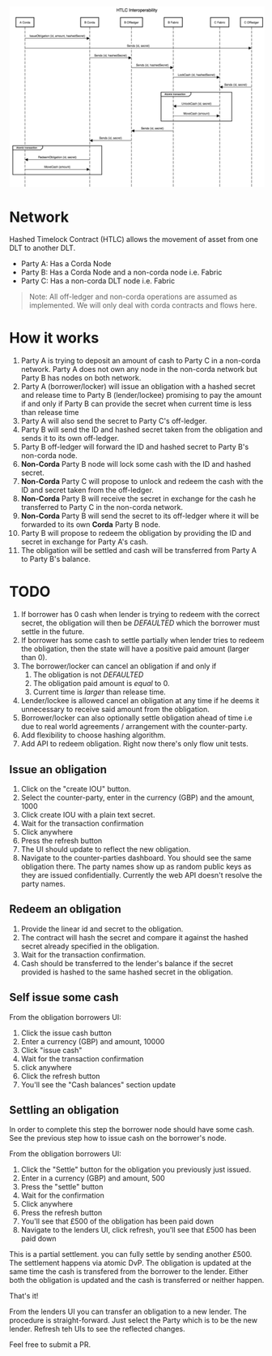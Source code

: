 ![Interoperability Sequence Diagram](.README_images/sequence-diagram.png)

# Network
Hashed Timelock Contract (HTLC) allows the movement of asset from one DLT to another DLT. 
* Party A: Has a Corda Node
* Party B: Has a Corda Node and a non-corda node i.e. Fabric
* Party C: Has a non-corda DLT node i.e. Fabric

>Note: All off-ledger and non-corda operations are assumed as implemented. We will only deal with corda contracts and flows here.

# How it  works
1. Party A is trying to deposit an amount of cash to Party C in a non-corda network. Party A does not own any node in the non-corda network but Party B has nodes on both network.
2. Party A (borrower/locker) will issue an obligation with a hashed secret and release time to Party B (lender/lockee) promising to pay the amount if and only if Party B can provide the secret when current time is less than release time 
3. Party A will also send the secret to Party C's off-ledger.
4. Party B will send the ID and hashed secret taken from the obligation and sends it to its own off-ledger.
5. Party B off-ledger will forward the ID and hashed secret to Party B's non-corda node. 
6. **Non-Corda** Party B node will lock some cash with the ID and hashed secret. 
7. **Non-Corda** Party C will propose to unlock and redeem the cash with the ID and secret taken from the off-ledger.
8. **Non-Corda** Party B will receive the secret in exchange for the cash he transferred to Party C in the non-corda network.
9. **Non-Corda** Party B will send the secret to its off-ledger where it will be forwarded to its own **Corda** Party B node.
10. Party B will propose to redeem the obligation by providing the ID and secret in exchange for Party A's cash.
11. The obligation will be settled and cash will be transferred from Party A to Party B's balance.

# TODO
1. If borrower has 0 cash when lender is trying to redeem with the correct secret, the obligation will then be *DEFAULTED* which the borrower must settle in the future.
2. If borrower has some cash to settle partially when lender tries to redeem the obligation, then the state will have a positive paid amount (larger than 0).
3. The borrower/locker can cancel an obligation if and only if 
    1. The obligation is not *DEFAULTED*
    2. The obligation paid amount is *equal* to 0.
    3. Current time is *larger* than release time.
4. Lender/lockee is allowed cancel an obligation at any time if he deems it unnecessary to receive said amount from the obligation.
5. Borrower/locker can also optionally settle obligation ahead of time i.e due to real world agreements / arrangement with the counter-party.
6. Add flexibility to choose hashing algorithm.
7. Add API to redeem obligation. Right now there's only flow unit tests.

## Issue an obligation

1. Click on the "create IOU" button.
2. Select the counter-party, enter in the currency (GBP) and the amount, 1000
3. Click create IOU with a plain text secret.
4. Wait for the transaction confirmation
5. Click anywhere
6. Press the refresh button
7. The UI should update to reflect the new obligation.
8. Navigate to the counter-parties dashboard. You should see the same obligation there. The party names show up as random public keys as they are issued confidentially. Currently the web API doesn't resolve the party names.

## Redeem an obligation
1. Provide the linear id and secret to the obligation.
2. The contract will hash the secret and compare it against the hashed secret already specified in the obligation.
3. Wait for the transaction confirmation.
4. Cash should be transferred to the lender's balance if the secret provided is hashed to the same hashed secret in the obligation.
   
## Self issue some cash

From the obligation borrowers UI:

1. Click the issue cash button
2. Enter a currency (GBP) and amount, 10000
3. Click "issue cash"
4. Wait for the transaction confirmation
5. click anywhere
6. Click the refresh button
7. You'll see the "Cash balances" section update

## Settling an obligation

In order to complete this step the borrower node should have some cash. See the previous step how to issue cash on the borrower's node.

From the obligation borrowers UI:

1. Click the "Settle" button for the obligation you previously just issued.
2. Enter in a currency (GBP) and amount, 500
3. Press the "settle" button
4. Wait for the confirmation
5. Click anywhere
6. Press the refresh button
7. You'll see that £500 of the obligation has been paid down
8. Navigate to the lenders UI, click refresh, you'll see that £500 has been paid down

This is a partial settlement. you can fully settle by sending another £500. The settlement happens via atomic DvP. The obligation is updated at the same time the cash is transfered from the borrower to the lender. Either both the obligation is updated and the cash is transferred or neither happen.

That's it!

From the lenders UI you can transfer an obligation to a new lender. The procedure is straight-forward. Just select the Party which is to be the new lender. Refresh teh UIs to see the reflected changes.

Feel free to submit a PR.
